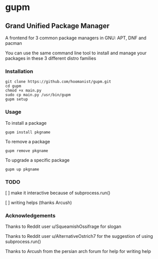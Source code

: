 # gupm

## Grand Unified Package Manager

A frontend for 3 common package managers in GNU: APT, DNF and pacman

You can use the same command line tool to install and manage your packages in these 3 different distro families

### Installation

```
git clone https://github.com/hoomanist/gupm.git
cd gupm
chmod +x main.py
sudo cp main.py /usr/bin/gupm
gupm setup
```

### Usage

To install a package
```
gupm install pkgname
```
To remove a package
```
gupm remove pkgname
```
To upgrade a specific package
```
gupm up pkgname
```
### TODO
[ ] make it interactive because of subprocess.run()

[ ] writing helps (thanks Arcush)

### Acknowledgements
Thanks to Reddit user u/SqueamishOssifrage for slogan

Thanks to Reddit user u/AlternativeOstrich7 for the suggestion of using subprocess.run()

Thanks to Arcush from the persian arch forum for help for writing help
